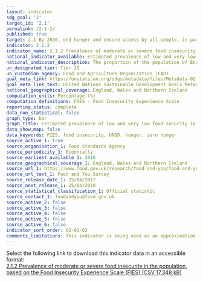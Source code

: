 ```yaml
---
layout: indicator
sdg_goal: '2'
target_id: '2.1'
permalink: /2-1-2/
published: true
target: 2.1 By 2030, end hunger and ensure access by all people, in particular the poor and people in vulnerable situations, including infants, to safe, nutritious and sufficient food all year round
indicator: 2.1.2
indicator_name: 2.1.2 Prevalence of moderate or severe food insecurity in the population, based on the Food Insecurity Experience Scale (FIES)
national_indicator_available: Estimated prevalence of low and very low food security in the population of England, Wales and Northern Ireland aged 16 and over
national_indicator_description: The proportion of the population of England, Wales and Northern Ireland that are classified and having low or very low food security based on the USDA measure and suite of 10 questions 
un_designated_tier: Tier II
un_custodian_agency: Food and Agriculture Organization (FAO)
goal_meta_link: https://unstats.un.org/sdgs/metadata/files/Metadata-02-01-02.pdf
goal_meta_link_text: United Nations Sustainable Development Goals Metadata (PDF 426 KB)
national_geographical_coverage: England, Wales and Northern Ireland
computation_units: Percentage (%)
computation_definitions: FIES - Food Insecurity Experience Scale
reporting_status: complete
data_non_statistical: false
graph_type: bar
graph_title: Estimated prevalence of low and very low food security in England, Wales and Northern Ireland
data_show_map: false
data_keywords: FIES, food insecurity, UNSD, hunger, zero hunger
source_active_1: true
source_organisation_1: Food Standards Agency
source_periodicity_1: Biennially
source_earliest_available_1: 2016
source_geographical_coverage_1: England, Wales and Northern Ireland
source_url_1: https://www.food.gov.uk/research/food-and-you/food-and-you-wave-four
source_url_text_1: Food and You Survey
source_release_date_1: 25/04/2017
source_next_release_1: 25/04/2019
source_statistical_classification_1: Official statistic
source_contact_1: foodandyou@food.gov.uk
source_active_2: false
source_active_3: false
source_active_4: false
source_active_5: false
source_active_6: false
indicator_sort_order: 02-01-02
comments_limitations: This indicator is being used as an approximation of the UN SDG Indicator. Where possible, we will work to identify or develop UK data to meet the global indicator specification. This indicator has been identified in collaboration with topic experts.
---
```

Select the following link to download this indicator data in an accessible format:<br>[2.1.2 Prevalence of moderate or severe food insecurity in the population, based on the Food Insecurity Experience Scale (FIES) (CSV 17.348 kB)](https://sustainabledevelopment-uk.github.io/sdg-data/data/2-1-2.csv)